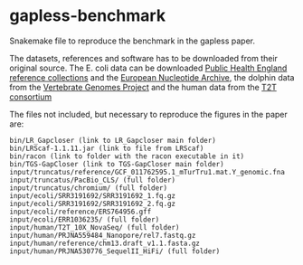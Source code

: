 # gapless-benchmark
Snakemake file to reproduce the benchmark in the gapless paper.

The datasets, references and software has to be downloaded from their original source.
The E. coli data can be downloaded [Public Health England reference collections](https://www.sanger.ac.uk/resources/downloads/bacteria/nctc/) and the [European Nucleotide Archive](https://www.ebi.ac.uk/ena/browser/view/SRR3191692), the dolphin data from the [Vertebrate Genomes Project](https://vgp.github.io/genomeark/Tursiops_truncatus/) and the human data from the [T2T consortium](https://github.com/marbl/CHM13)

The files not included, but necessary to reproduce the figures in the paper are:
```
bin/LR_Gapcloser (link to LR_Gapcloser main folder)
bin/LRScaf-1.1.11.jar (link to file from LRScaf)
bin/racon (link to folder with the racon executable in it)
bin/TGS-GapCloser (link to TGS-GapCloser main folder)
input/truncatus/reference/GCF_011762595.1_mTurTru1.mat.Y_genomic.fna
input/truncatus/PacBio_CLS/ (full folder)
input/truncatus/chromium/ (full folder)
input/ecoli/SRR3191692/SRR3191692_1.fq.gz
input/ecoli/SRR3191692/SRR3191692_2.fq.gz
input/ecoli/reference/ERS764956.gff
input/ecoli/ERR1036235/ (full folder)
input/human/T2T_10X_NovaSeq/ (full folder)
input/human/PRJNA559484_Nanopore/rel7.fastq.gz
input/human/reference/chm13.draft_v1.1.fasta.gz
input/human/PRJNA530776_SequelII_HiFi/ (full folder)
```
